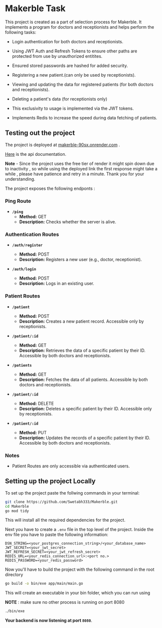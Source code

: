# Makerble Task

This project is created as a part of selection process for Makerble. It implements a program for doctors and receptionists and helps perform the following tasks:

- Login authentication for both doctors and receptionists.

- Using JWT Auth and Refresh Tokens to ensure other paths are protected from use by unauthorized entitites.

- Ensured stored passwords are hashed for added security.

- Registering a new patient.(can only be used by receptionists).

- Viewing and updating the data for registered patients (for both doctors and receptionists).

- Deleting a patient's data (for receptionists only)

- This exclusivity to usage is implemented via the JWT tokens.

- Implements Redis to increase the speed during data fetching of patients.

## Testing out the project

The project is deployed at [makerble-90sx.onrender.com](makerble-90sx.onrender.com) . 

[Here]() is the api documentation.

**Note** - Since the project uses the free tier of render it might spin down due to inactivity , so while using the deployed link the first response might take a while , please have patience and retry in a minute. Thank you for your understanding.

The project exposes the following endponts :

### Ping Route

- **`/ping`** 
  - **Method:** GET
  - **Description:** Checks whether the server is alive.

### Authentication Routes

- **`/auth/register`**
  - **Method:** POST
  - **Description:** Registers a new user (e.g., doctor, receptionist).

- **`/auth/login`**
  - **Method:** POST
  - **Description:** Logs in an existing user.

### Patient Routes

- **`/patient`**
  - **Method:** POST
  - **Description:** Creates a new patient record. Accessible only by receptionists.

- **`/patient/:id`**
  - **Method:** GET
  - **Description:** Retrieves the data of a specific patient by their ID. Accessible by both doctors and receptionists.

- **`/patients`**
  - **Method:** GET
  - **Description:** Fetches the data of all patients. Accessible by both doctors and receptionists.

- **`/patient/:id`**
  - **Method:** DELETE
  - **Description:** Deletes a specific patient by their ID. Accessible only by receptionists.

- **`/patient/:id`**
  - **Method:** PUT
  - **Description:** Updates the records of a specific patient by their ID. Accessible by both doctors and receptionists.

### Notes
- Patient Routes are only accessible via authenticated users.

## Setting up the project Locally

To set up the project paste the follwing commands in your terminal:

```bash
git clone https://github.com/Swetabh333/Makerble.git
cd Makerble
go mod tidy
```
This will install all the required dependencies for the project.

Next you have to create a `.env` file in the top level of the project. Inside the env file you have to paste the following information:

```
DSN_STRING=<your_postgres_connection_string>/<your_database_name>
JWT_SECRET=<your_jwt_secret>
JWT_REFRESH_SECRET=<your_jwt_refresh_secret>
REDIS_URL=<your_redis_connection_url>:<port no.> 
REDIS_PASSWORD=<your_redis_password>
```
Now you'll have to build the project with the following command in the root directory

```bash
go build -o bin/exe app/main/main.go
```

This will create an executable in your bin folder, which you can run using

**NOTE** : make sure no other process is running on port 8080

```bash
./bin/exe
```
**Your backend is now listening at port `8080`**.